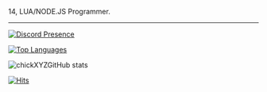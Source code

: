 14, LUA/NODE.JS Programmer.

---
[![Discord Presence](https://lanyard.cnrad.dev/api/827204529161633813)](https://discord.com/users/827204529161633813)

[![Top Languages](https://github-readme-stats.vercel.app/api/top-langs/?username=wspitssxui&layout=compact&langs_count=10&theme=tokyonight)](https://github.com/chickXYZ/github-readme-stats)

![chickXYZGitHub stats](https://github-readme-stats.vercel.app/api?username=wspitssxui&show_icons=true&theme=tokyonight)

[![Hits](https://hits.link/hits?url=https://github.com/wspitssxui&bgLeft=444444&bgRight=575fff&label=visits)](https://hits.link)
